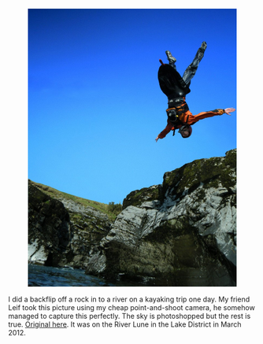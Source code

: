 <figure class="wp-block-image">
<img src="images/ben-summersalt-768x1024.jpg" />
</figure>

I did a backflip off a rock in to a river on a kayaking trip one day. My friend Leif took this
picture using my cheap point-and-shoot camera, he somehow managed to capture this perfectly. The sky
is photoshopped but the rest is true.
<a href="https://bennuttall.com/wp-content/uploads/2012/09/DSCF0203.jpg">Original here</a>. It was
on the River Lune in the Lake District in March 2012.
